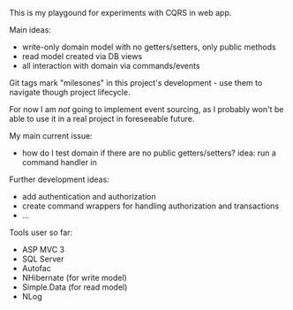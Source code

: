 This is my playgound for experiments with CQRS in web app.

Main ideas:
 * write-only domain model with no getters/setters, only public methods
 * read model created via DB views
 * all interaction with domain via commands/events

Git tags mark "milesones" in this project's development - use them to navigate though project lifecycle.

For now I am _not_ going to implement event sourcing, as I probably won't be able to use it in a real project in foreseeable future.

My main current issue:
 * how do I test domain if there are no public getters/setters? idea: run a command handler in 

Further development ideas:
 * add authentication and authorization
 * create command wrappers for handling authorization and transactions
 * ...

Tools user so far:
 * ASP MVC 3
 * SQL Server
 * Autofac
 * NHibernate (for write model)
 * Simple.Data (for read model)
 * NLog